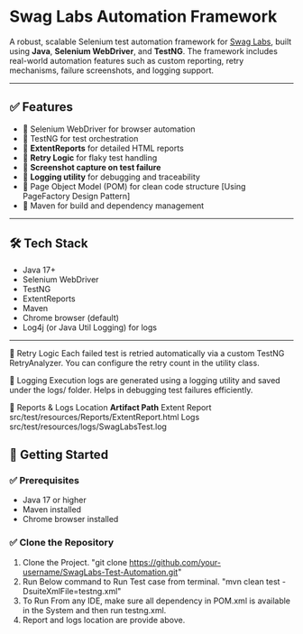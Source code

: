 # Swag Labs Automation Framework

A robust, scalable Selenium test automation framework for [Swag Labs](https://www.saucedemo.com/), built using **Java**, **Selenium WebDriver**, and **TestNG**. 
The framework includes real-world automation features such as custom reporting, retry mechanisms, failure screenshots, and logging support.

---

## ✅ Features

- 🔹 Selenium WebDriver for browser automation  
- 🔹 TestNG for test orchestration  
- 🔹 **ExtentReports** for detailed HTML reports  
- 🔹 **Retry Logic** for flaky test handling  
- 🔹 **Screenshot capture on test failure**  
- 🔹 **Logging utility** for debugging and traceability  
- 🔹 Page Object Model (POM) for clean code structure  [Using PageFactory Design Pattern]
- 🔹 Maven for build and dependency management

---

## 🛠️ Tech Stack

- Java 17+
- Selenium WebDriver
- TestNG
- ExtentReports
- Maven
- Chrome browser (default)
- Log4j (or Java Util Logging) for logs

---


🔄 Retry Logic
Each failed test is retried automatically via a custom TestNG RetryAnalyzer. You can configure the retry count in the utility class.

📜 Logging
Execution logs are generated using a logging utility and saved under the logs/ folder. Helps in debugging test failures efficiently.

📂 Reports & Logs Location
**Artifact	Path**
Extent Report	src/test/resources/Reports/ExtentReport.html
Logs	src/test/resources/logs/SwagLabsTest.log

## 🚀 Getting Started

### ✅ Prerequisites

- Java 17 or higher
- Maven installed
- Chrome browser installed

### ✅ Clone the Repository

1. Clone the Project.
   "git clone https://github.com/your-username/SwagLabs-Test-Automation.git"
2. Run Below command to Run Test case from terminal. 
"mvn clean test -DsuiteXmlFile=testng.xml"
3. To Run From any IDE, make sure all dependency in POM.xml is available in the System and then run testng.xml.
4. Report and logs location are provide above. 



